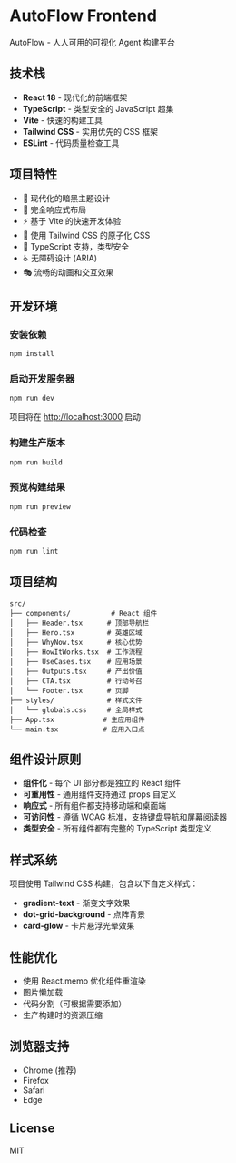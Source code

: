 # AutoFlow Frontend

AutoFlow - 人人可用的可视化 Agent 构建平台

## 技术栈

- **React 18** - 现代化的前端框架
- **TypeScript** - 类型安全的 JavaScript 超集
- **Vite** - 快速的构建工具
- **Tailwind CSS** - 实用优先的 CSS 框架
- **ESLint** - 代码质量检查工具

## 项目特性

- 🌟 现代化的暗黑主题设计
- 📱 完全响应式布局
- ⚡ 基于 Vite 的快速开发体验
- 🎨 使用 Tailwind CSS 的原子化 CSS
- 🔧 TypeScript 支持，类型安全
- ♿ 无障碍设计 (ARIA)
- 🎭 流畅的动画和交互效果

## 开发环境

### 安装依赖

```bash
npm install
```

### 启动开发服务器

```bash
npm run dev
```

项目将在 [http://localhost:3000](http://localhost:3000) 启动

### 构建生产版本

```bash
npm run build
```

### 预览构建结果

```bash
npm run preview
```

### 代码检查

```bash
npm run lint
```

## 项目结构

```
src/
├── components/          # React 组件
│   ├── Header.tsx      # 顶部导航栏
│   ├── Hero.tsx        # 英雄区域
│   ├── WhyNow.tsx      # 核心优势
│   ├── HowItWorks.tsx  # 工作流程
│   ├── UseCases.tsx    # 应用场景
│   ├── Outputs.tsx     # 产出价值
│   ├── CTA.tsx         # 行动号召
│   └── Footer.tsx      # 页脚
├── styles/             # 样式文件
│   └── globals.css     # 全局样式
├── App.tsx            # 主应用组件
└── main.tsx           # 应用入口点
```

## 组件设计原则

- **组件化** - 每个 UI 部分都是独立的 React 组件
- **可重用性** - 通用组件支持通过 props 自定义
- **响应式** - 所有组件都支持移动端和桌面端
- **可访问性** - 遵循 WCAG 标准，支持键盘导航和屏幕阅读器
- **类型安全** - 所有组件都有完整的 TypeScript 类型定义

## 样式系统

项目使用 Tailwind CSS 构建，包含以下自定义样式：

- **gradient-text** - 渐变文字效果
- **dot-grid-background** - 点阵背景
- **card-glow** - 卡片悬浮光晕效果

## 性能优化

- 使用 React.memo 优化组件重渲染
- 图片懒加载
- 代码分割（可根据需要添加）
- 生产构建时的资源压缩

## 浏览器支持

- Chrome (推荐)
- Firefox
- Safari
- Edge

## License

MIT